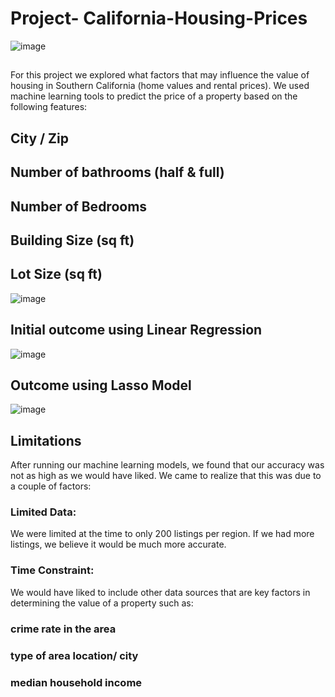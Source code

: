 # Project- California-Housing-Prices
![image](https://user-images.githubusercontent.com/57304123/89096071-47b0bf00-d388-11ea-9fc0-70e83961d2f7.png)


##
For this project we explored what factors that may influence the value of housing in Southern California (home values and rental prices).  We used machine learning tools to predict the price of a property based on the following features:
## City / Zip
## Number of bathrooms (half & full)
## Number of Bedrooms
## Building Size (sq ft)
## Lot Size (sq ft) 
![image](https://user-images.githubusercontent.com/57304123/89096601-ae37dc00-d38c-11ea-8473-85da9a1fb557.png)


## Initial outcome using Linear Regression
![image](https://user-images.githubusercontent.com/57304123/89096375-1a194500-d38b-11ea-9342-d34c2e04bd90.png)


## Outcome using Lasso Model
![image](https://user-images.githubusercontent.com/57304123/89096506-fefb0500-d38b-11ea-9f47-212c63dd8f7d.png)



## Limitations
After running our machine learning models, we found that our accuracy was not as high as we would have liked. We came to realize that this was due to a couple of factors:
### Limited Data:
We were limited at the time to only 200 listings per region. If we had more listings, we believe it would be much more accurate.
### Time Constraint:
We would have liked to include other data sources that are key factors in determining the value of a property such as:
### crime rate in the area
### type of area location/ city
### median household income 











